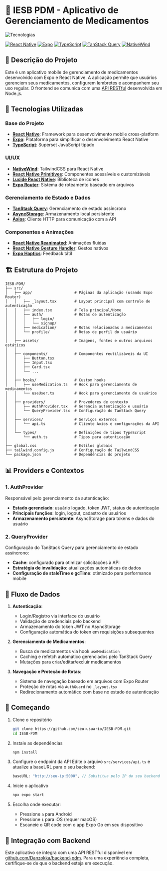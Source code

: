 # 📱 IESB PDM - Aplicativo de Gerenciamento de Medicamentos

![Tecnologias](https://go-skill-icons.vercel.app/api/icons?i=typescript,reactnative,expo,reactquery,tailwindcss,jwt)

[![React Native](https://img.shields.io/badge/React_Native-0.79.2-blue.svg)](https://reactnative.dev/)
[![Expo](https://img.shields.io/badge/Expo-53.0.0-black.svg)](https://expo.dev/)
[![TypeScript](https://img.shields.io/badge/TypeScript-5.8.3-blue.svg)](https://www.typescriptlang.org/)
[![TanStack Query](https://img.shields.io/badge/TanStack_Query-5.75.7-red.svg)](https://tanstack.com/query/latest)
[![NativeWind](https://img.shields.io/badge/NativeWind-4.1.23-cyan.svg)](https://www.nativewind.dev/)

## 📝 Descrição do Projeto

Este é um aplicativo mobile de gerenciamento de medicamentos desenvolvido com Expo e React Native. A aplicação permite que usuários gerenciem seus medicamentos, configurem lembretes e acompanhem seu uso regular. O frontend se comunica com uma [API RESTful](https://github.com/Danzokka/backend-pdm) desenvolvida em Node.js.

## 🚀 Tecnologias Utilizadas

### Base do Projeto

- **[React Native](https://reactnative.dev/)**: Framework para desenvolvimento mobile cross-platform
- **[Expo](https://expo.dev/)**: Plataforma para simplificar o desenvolvimento React Native
- **[TypeScript](https://www.typescriptlang.org/)**: Superset JavaScript tipado

### UI/UX

- **[NativeWind](https://www.nativewind.dev/)**: TailwindCSS para React Native
- **[React Native Primitives](https://rn-primitives.vercel.app/)**: Componentes acessíveis e customizáveis
- **[Lucide React Native](https://lucide.dev/)**: Biblioteca de ícones
- **[Expo Router](https://docs.expo.dev/router/introduction/)**: Sistema de roteamento baseado em arquivos

### Gerenciamento de Estado e Dados

- **[TanStack Query](https://tanstack.com/query/latest)**: Gerenciamento de estado assíncrono
- **[AsyncStorage](https://react-native-async-storage.github.io/async-storage/)**: Armazenamento local persistente
- **[Axios](https://axios-http.com/)**: Cliente HTTP para comunicação com a API

### Componentes e Animações

- **[React Native Reanimated](https://docs.swmansion.com/react-native-reanimated/)**: Animações fluidas
- **[React Native Gesture Handler](https://docs.swmansion.com/react-native-gesture-handler/)**: Gestos nativos
- **[Expo Haptics](https://docs.expo.dev/versions/latest/sdk/haptics/)**: Feedback tátil

## 🏗️ Estrutura do Projeto

```
IESB-PDM/
├── src/
│   ├── app/                   # Páginas da aplicação (usando Expo Router)
│   │   ├── _layout.tsx        # Layout principal com controle de autenticação
│   │   ├── index.tsx          # Tela principal/Home
│   │   ├── auth/              # Rotas de autenticação
│   │   │   ├── login/
│   │   │   └── signup/
│   │   ├── medication/        # Rotas relacionadas a medicamentos
│   │   └── profile/           # Rotas de perfil do usuário
│   │
│   ├── assets/                # Imagens, fontes e outros arquivos estáticos
│   │
│   ├── components/            # Componentes reutilizáveis da UI
│   │   ├── Button.tsx
│   │   ├── Input.tsx
│   │   ├── Card.tsx
│   │   └── ...
│   │
│   ├── hooks/                 # Custom hooks
│   │   ├── useMedication.ts   # Hook para gerenciamento de medicamentos
│   │   └── useUser.ts         # Hook para gerenciamento de usuários
│   │
│   ├── providers/             # Provedores de contexto
│   │   ├── AuthProvider.tsx   # Gerencia autenticação e usuário
│   │   └── QueryProvider.tsx  # Configuração do TanStack Query
│   │
│   ├── services/              # Serviços externos
│   │   └── api.ts             # Cliente Axios e configurações da API
│   │
│   └── types/                 # Definições de tipos TypeScript
│       └── auth.ts            # Tipos para autenticação
│
├── global.css                 # Estilos globais
├── tailwind.config.js         # Configuração do TailwindCSS
└── package.json               # Dependências do projeto
```

## 📊 Providers e Contextos

### 1. AuthProvider

Responsável pelo gerenciamento da autenticação:

- **Estado gerenciado**: usuário logado, token JWT, status de autenticação
- **Principais funções**: login, logout, cadastro de usuários
- **Armazenamento persistente**: AsyncStorage para tokens e dados do usuário

### 2. QueryProvider

Configuração do TanStack Query para gerenciamento de estado assíncrono:

- **Cache**: configurado para otimizar solicitações à API
- **Estratégia de invalidação**: atualizações automáticas de dados
- **Configuração de staleTime e gcTime**: otimizado para performance mobile

## 🔄 Fluxo de Dados

1. **Autenticação**:

   - Login/Registro via interface do usuário
   - Validação de credenciais pelo backend
   - Armazenamento do token JWT no AsyncStorage
   - Configuração automática do token em requisições subsequentes

2. **Gerenciamento de Medicamentos**:

   - Busca de medicamentos via hook `useMedication`
   - Caching e refetch automático gerenciados pelo TanStack Query
   - Mutações para criar/editar/excluir medicamentos

3. **Navegação e Proteção de Rotas**:
   - Sistema de navegação baseado em arquivos com Expo Router
   - Proteção de rotas via `AuthGuard` no `_layout.tsx`
   - Redirecionamento automático com base no estado de autenticação

## 🔧 Começando

1. Clone o repositório

   ```bash
   git clone https://github.com/seu-usuario/IESB-PDM.git
   cd IESB-PDM
   ```

2. Instale as dependências

   ```bash
   npm install
   ```

3. Configure o endpoint da API
   Edite o arquivo `src/services/api.ts` e atualize a baseURL para o seu backend:

   ```typescript
   baseURL: "http://seu-ip:5000", // Substitua pelo IP do seu backend
   ```

4. Inicie o aplicativo

   ```bash
   npx expo start
   ```

5. Escolha onde executar:
   - Pressione `a` para Android
   - Pressione `i` para iOS (requer macOS)
   - Escaneie o QR code com o app Expo Go em seu dispositivo

## 🤝 Integração com Backend

Este aplicativo se integra com uma API RESTful disponível em [github.com/Danzokka/backend-pdm](https://github.com/Danzokka/backend-pdm). Para uma experiência completa, certifique-se de que o backend esteja em execução.
